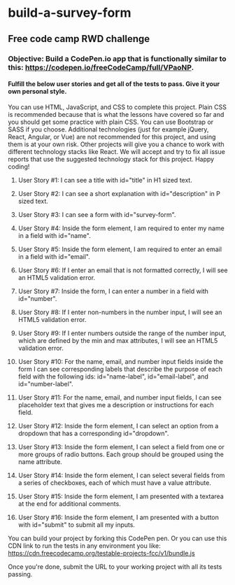 # build-a-survey-form
## Free code camp RWD challenge



### Objective: Build a CodePen.io app that is functionally similar to this: https://codepen.io/freeCodeCamp/full/VPaoNP.

#### Fulfill the below user stories and get all of the tests to pass. Give it your own personal style.

You can use HTML, JavaScript, and CSS to complete this project. Plain CSS is recommended because that is what the lessons have covered so far and you should get some practice with plain CSS. You can use Bootstrap or SASS if you choose. Additional technologies (just for example jQuery, React, Angular, or Vue) are not recommended for this project, and using them is at your own risk. Other projects will give you a chance to work with different technology stacks like React. We will accept and try to fix all issue reports that use the suggested technology stack for this project. Happy coding!

1. User Story #1: I can see a title with id="title" in H1 sized text.

2. User Story #2: I can see a short explanation with id="description" in P sized text.

3. User Story #3: I can see a form with id="survey-form".

4. User Story #4: Inside the form element, I am required to enter my name in a field with id="name".

5. User Story #5: Inside the form element, I am required to enter an email in a field with id="email".

6. User Story #6: If I enter an email that is not formatted correctly, I will see an HTML5 validation error.  

7. User Story #7: Inside the form, I can enter a number in a field with id="number".

8. User Story #8: If I enter non-numbers in the number input, I will see an HTML5 validation error.

9. User Story #9: If I enter numbers outside the range of the number input, which are defined by the min and max attributes, I will see an HTML5 validation error.

10. User Story #10: For the name, email, and number input fields inside the form I can see corresponding labels that describe the purpose of each field with the following ids: id="name-label", id="email-label", and id="number-label".

11. User Story #11: For the name, email, and number input fields, I can see placeholder text that gives me a description or instructions for each field.

12. User Story #12: Inside the form element, I can select an option from a dropdown that has a corresponding id="dropdown".

13. User Story #13: Inside the form element, I can select a field from one or more groups of radio buttons. Each group should be grouped using the name attribute.

14. User Story #14: Inside the form element, I can select several fields from a series of checkboxes, each of which must have a value attribute.

15. User Story #15: Inside the form element, I am presented with a textarea at the end for additional comments.

16. User Story #16: Inside the form element, I am presented with a button with id="submit" to submit all my inputs.

You can build your project by forking this CodePen pen. Or you can use this CDN link to run the tests in any environment you like: https://cdn.freecodecamp.org/testable-projects-fcc/v1/bundle.js

Once you're done, submit the URL to your working project with all its tests passing.
